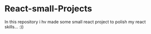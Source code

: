 # React-small-Projects

In this repository i hv made some small react project to polish my react skills... :))
